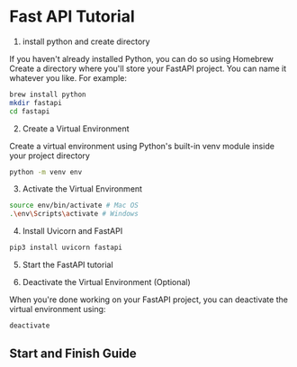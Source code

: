 
# Fast API Tutorial 

1. install python and create directory 

If you haven't already installed Python, you can do so using Homebrew 
Create a directory where you'll store your FastAPI project. 
You can name it whatever you like. For example:

```bash 
brew install python 
mkdir fastapi 
cd fastapi 
``` 

2. Create a Virtual Environment 

Create a virtual environment using Python's built-in venv module inside your project directory

```bash 
python -m venv env
```

3. Activate the Virtual Environment 

```bash
source env/bin/activate # Mac OS 
.\env\Scripts\activate # Windows 
``` 

4. Install Uvicorn and FastAPI 
```python 
pip3 install uvicorn fastapi 
``` 

5. Start the FastAPI tutorial 

6. Deactivate the Virtual Environment (Optional) 

When you're done working on your FastAPI project, you can deactivate the virtual environment using:
```bash
deactivate 
``` 

## Start and Finish Guide 